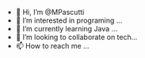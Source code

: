 - 👋 Hi, I’m @MPascutti
- 👀 I’m interested in programing ...
- 🌱 I’m currently learning Java ...
- 💞️ I’m looking to collaborate on tech...
- 📫 How to reach me ...

<!---
MPascutti/MPascutti is a ✨ special ✨ repository because its `README.md` (this file) appears on your GitHub profile.
You can click the Preview link to take a look at your changes.
--->
